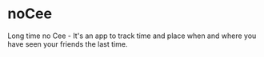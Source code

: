 # noCee
Long time no Cee - It's an app to track time and place when and where you have seen your friends the last time.
